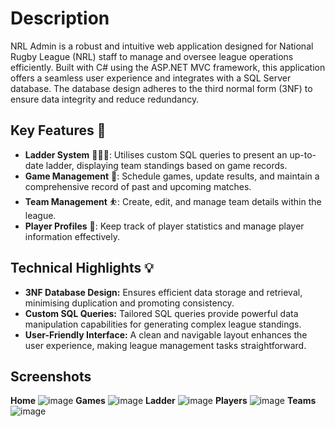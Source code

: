 # Description
NRL Admin is a robust and intuitive web application designed for National Rugby League (NRL) staff to manage and oversee league operations efficiently. Built with C# using the ASP.NET MVC framework, this application offers a seamless user experience and integrates with a SQL Server database. The database design adheres to the third normal form (3NF) to ensure data integrity and reduce redundancy.

## Key Features 🏉

- **Ladder System** 🥇🥈🥉: Utilises custom SQL queries to present an up-to-date ladder, displaying team standings based on game records.
- **Game Management** 🏉: Schedule games, update results, and maintain a comprehensive record of past and upcoming matches.
- **Team Management** ⛹️: Create, edit, and manage team details within the league.
- **Player Profiles** 🦸: Keep track of player statistics and manage player information effectively.
  
## Technical Highlights 💡

- **3NF Database Design:** Ensures efficient data storage and retrieval, minimising duplication and promoting consistency.
- **Custom SQL Queries:** Tailored SQL queries provide powerful data manipulation capabilities for generating complex league standings.
- **User-Friendly Interface:** A clean and navigable layout enhances the user experience, making league management tasks straightforward.
  
## Screenshots
**Home**
![image](https://github.com/Nanisong/NRLAdmin/assets/124329841/2df3cab7-6557-4f5d-8aa5-3f44246d33d1)
**Games**
![image](https://github.com/Nanisong/NRLAdmin/assets/124329841/7d1b3f80-ceb4-4a6d-8a9c-e7bc9cd4081e)
**Ladder**
![image](https://github.com/Nanisong/NRLAdmin/assets/124329841/c68fa9c9-3028-472b-9097-c33b3cec1062)
**Players**
![image](https://github.com/Nanisong/NRLAdmin/assets/124329841/4df3df2c-31b3-4f3a-93af-224b49463be4)
**Teams**
![image](https://github.com/Nanisong/NRLAdmin/assets/124329841/88d9dd4d-4a63-4aef-8942-0c5b765884c7)




